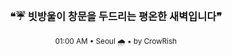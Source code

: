 <div align="center">

<br>

<h3>❝☔ 빗방울이 창문을 두드리는 평온한 새벽입니다❞</h3>

<sub>01:00 AM • Seoul 🌧️ • by CrowRish</sub>

<br>

</div>